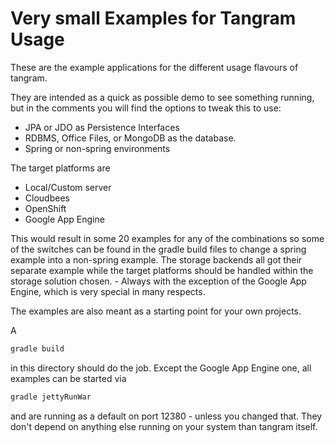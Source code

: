 Very small Examples for Tangram Usage
=====================================

These are the example applications for the different usage flavours of tangram.

They are intended as a quick as possible demo to see something running, but in the comments you will find the options to tweak this to use:

* JPA or JDO as Persistence Interfaces
* RDBMS, Office Files, or MongoDB as the database.
* Spring or non-spring environments

The target platforms are

* Local/Custom server
* Cloudbees
* OpenShift
* Google App Engine

This would result in some 20 examples for any of the combinations so some of the switches can be found in the gradle build files to change a spring example into a non-spring example. The storage backends all got their separate example while the target platforms should be handled within the storage solution chosen. - Always with the exception of the Google App Engine, which is very special in many respects.

The examples are also meant as a starting point for your own projects.

A 

```bash
gradle build
```

in this directory should do the job. Except the Google App Engine one, all examples
can be started via

```bash
gradle jettyRunWar
```

and are running as a default on port 12380 - unless you changed that. They don't 
depend on anything else running on your system than tangram itself.
